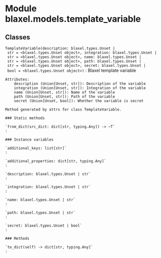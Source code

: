 Module blaxel.models.template_variable
======================================

Classes
-------

`TemplateVariable(description: blaxel.types.Unset | str = <blaxel.types.Unset object>, integration: blaxel.types.Unset | str = <blaxel.types.Unset object>, name: blaxel.types.Unset | str = <blaxel.types.Unset object>, path: blaxel.types.Unset | str = <blaxel.types.Unset object>, secret: blaxel.types.Unset | bool = <blaxel.types.Unset object>)`
:   Blaxel template variable
    
    Attributes:
        description (Union[Unset, str]): Description of the variable
        integration (Union[Unset, str]): Integration of the variable
        name (Union[Unset, str]): Name of the variable
        path (Union[Unset, str]): Path of the variable
        secret (Union[Unset, bool]): Whether the variable is secret
    
    Method generated by attrs for class TemplateVariable.

    ### Static methods

    `from_dict(src_dict: dict[str, typing.Any]) ‑> ~T`
    :

    ### Instance variables

    `additional_keys: list[str]`
    :

    `additional_properties: dict[str, typing.Any]`
    :

    `description: blaxel.types.Unset | str`
    :

    `integration: blaxel.types.Unset | str`
    :

    `name: blaxel.types.Unset | str`
    :

    `path: blaxel.types.Unset | str`
    :

    `secret: blaxel.types.Unset | bool`
    :

    ### Methods

    `to_dict(self) ‑> dict[str, typing.Any]`
    :